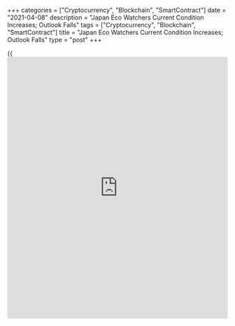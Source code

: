 +++
categories = ["Cryptocurrency", "Blockchain", "SmartContract"]
date = "2021-04-08"
description = "Japan Eco Watchers Current Condition Increases; Outlook Falls"
tags = ["Cryptocurrency", "Blockchain", "SmartContract"]
title = "Japan Eco Watchers Current Condition Increases; Outlook Falls"
type = "post"
+++

{{<iframe id="large-banner" src="https://www.bounty.group/#slide=2.0" width="100%" height="600" scrolling="no" style="border: 0px solid rgb(216, 221, 230); border-radius: 3px;">}}

A measure of the public assessment of the Japanese [economy][1]
increased in March, survey data from the Cabinet Office showed on
Thursday.

The current conditions index of the Economy Watchers' Survey, which
measures the current situation of the economy, increased to 49.0 in
March from 41.3 in February. In January, the reading was 31.2.

However, a reading below 50 suggests pessimism.

The outlook index that signals future activity fell to 49.8 in March
from 51.3 in the previous month. In January, the reading was 39.9.

For comments and feedback [contact](https://www.playgroundfx.com/contact/): editorial@rtt[news](https://www.letsplayfx.com/blog/forex-news-website/).com

[Economic News][1]

 **What parts of the world are seeing the best (and worst) economic
performances lately? Click[here][2] to check out our [Econ Scorecard][2]
and find out! See up-to-the-moment [ranking](https://www.playgroundfx.com/blog/crypto-exchange-ranking/)s for the best and worst
performers in [GDP][2], [unemployment rate][3], [inflation][4] and much
more.**

   1. www.rtt[news](https://www.letsplayfx.com/blog/forex-news-website/).com/Content/EconomicNews.aspx
   2. www.rtt[news](https://www.letsplayfx.com/blog/forex-news-website/).com/economic-scorecard/world-rank/GDP/highest-performance.aspx
   3. www.rtt[news](https://www.letsplayfx.com/blog/forex-news-website/).com/economic-scorecard/world-rank/unemployment-rate/lowest-performance.aspx
   4. www.rtt[news](https://www.letsplayfx.com/blog/forex-news-website/).com/economic-scorecard/world-rank/CPI/highest-performance.aspx
